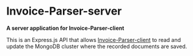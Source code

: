 # Invoice-Parser-server
 
**A server application for Invoice-Parser-client**

This is an Express.js API that allows [Invoice-Parser-client](https://github.com/stevopritchard/Invoice-Parser-client) to read and update the MongoDB cluster where the recorded documents are saved.
